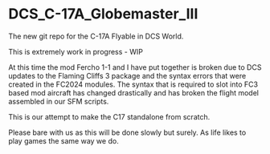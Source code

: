 # DCS_C-17A_Globemaster_III
The new git repo for the C-17A Flyable in DCS World.

This is extremely work in progress - WIP

At this time the mod Fercho 1-1 and I have put together is broken due to DCS updates to the Flaming Cliffs 3 package and the syntax errors that were created in the FC2024 modules.
The syntax that is required to slot into FC3 based mod aircraft has changed drastically and has broken the flight model assembled in our SFM scripts.

This is our attempt to make the C17 standalone from scratch.

Please bare with us as this will be done slowly but surely. As life likes to play games the same way we do.
